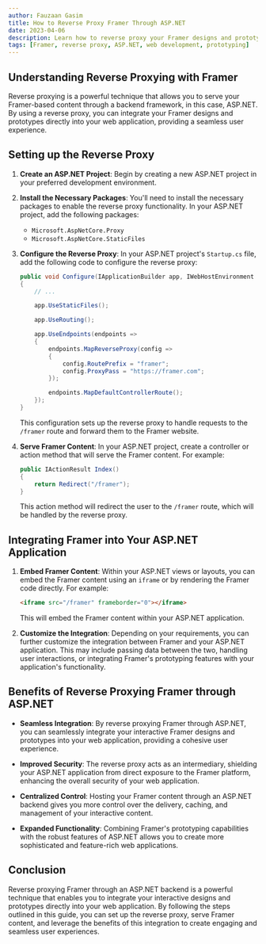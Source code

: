 ```yaml
---
author: Fauzaan Gasim
title: How to Reverse Proxy Framer Through ASP.NET
date: 2023-04-06
description: Learn how to reverse proxy your Framer designs and prototypes through an ASP.NET backend, enabling you to seamlessly integrate your interactive content into your web application.
tags: [Framer, reverse proxy, ASP.NET, web development, prototyping]
---
```


## Understanding Reverse Proxying with Framer

Reverse proxying is a powerful technique that allows you to serve your Framer-based content through a backend framework, in this case, ASP.NET. By using a reverse proxy, you can integrate your Framer designs and prototypes directly into your web application, providing a seamless user experience.

## Setting up the Reverse Proxy

1. **Create an ASP.NET Project**: Begin by creating a new ASP.NET project in your preferred development environment.

2. **Install the Necessary Packages**: You'll need to install the necessary packages to enable the reverse proxy functionality. In your ASP.NET project, add the following packages:
   - `Microsoft.AspNetCore.Proxy`
   - `Microsoft.AspNetCore.StaticFiles`

3. **Configure the Reverse Proxy**: In your ASP.NET project's `Startup.cs` file, add the following code to configure the reverse proxy:

   ```csharp
   public void Configure(IApplicationBuilder app, IWebHostEnvironment env)
   {
       // ...

       app.UseStaticFiles();

       app.UseRouting();

       app.UseEndpoints(endpoints =>
       {
           endpoints.MapReverseProxy(config =>
           {
               config.RoutePrefix = "framer";
               config.ProxyPass = "https://framer.com";
           });

           endpoints.MapDefaultControllerRoute();
       });
   }
   ```

   This configuration sets up the reverse proxy to handle requests to the `/framer` route and forward them to the Framer website.

4. **Serve Framer Content**: In your ASP.NET project, create a controller or action method that will serve the Framer content. For example:

   ```csharp
   public IActionResult Index()
   {
       return Redirect("/framer");
   }
   ```

   This action method will redirect the user to the `/framer` route, which will be handled by the reverse proxy.

## Integrating Framer into Your ASP.NET Application

1. **Embed Framer Content**: Within your ASP.NET views or layouts, you can embed the Framer content using an `iframe` or by rendering the Framer code directly. For example:

   ```html
   <iframe src="/framer" frameborder="0"></iframe>
   ```

   This will embed the Framer content within your ASP.NET application.

2. **Customize the Integration**: Depending on your requirements, you can further customize the integration between Framer and your ASP.NET application. This may include passing data between the two, handling user interactions, or integrating Framer's prototyping features with your application's functionality.

## Benefits of Reverse Proxying Framer through ASP.NET

- **Seamless Integration**: By reverse proxying Framer through ASP.NET, you can seamlessly integrate your interactive Framer designs and prototypes into your web application, providing a cohesive user experience.

- **Improved Security**: The reverse proxy acts as an intermediary, shielding your ASP.NET application from direct exposure to the Framer platform, enhancing the overall security of your web application.

- **Centralized Control**: Hosting your Framer content through an ASP.NET backend gives you more control over the delivery, caching, and management of your interactive content.

- **Expanded Functionality**: Combining Framer's prototyping capabilities with the robust features of ASP.NET allows you to create more sophisticated and feature-rich web applications.

## Conclusion

Reverse proxying Framer through an ASP.NET backend is a powerful technique that enables you to integrate your interactive designs and prototypes directly into your web application. By following the steps outlined in this guide, you can set up the reverse proxy, serve Framer content, and leverage the benefits of this integration to create engaging and seamless user experiences.